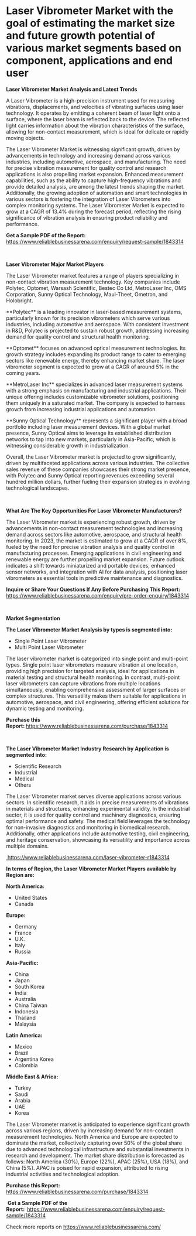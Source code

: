 <p><h1>Laser Vibrometer Market with the goal of estimating the market size and future growth potential of various market segments based on component, applications and end user</h1></p><p><strong>Laser Vibrometer Market Analysis and Latest Trends</strong></p>
<p><p>A Laser Vibrometer is a high-precision instrument used for measuring vibrations, displacements, and velocities of vibrating surfaces using laser technology. It operates by emitting a coherent beam of laser light onto a surface, where the laser beam is reflected back to the device. The reflected light carries information about the vibration characteristics of the surface, allowing for non-contact measurement, which is ideal for delicate or rapidly moving objects.</p><p>The Laser Vibrometer Market is witnessing significant growth, driven by advancements in technology and increasing demand across various industries, including automotive, aerospace, and manufacturing. The need for precise vibration measurement for quality control and research applications is also propelling market expansion. Enhanced measurement capabilities, such as the ability to capture high-frequency vibrations and provide detailed analysis, are among the latest trends shaping the market. Additionally, the growing adoption of automation and smart technologies in various sectors is fostering the integration of Laser Vibrometers into complex monitoring systems. The Laser Vibrometer Market is expected to grow at a CAGR of 13.4% during the forecast period, reflecting the rising significance of vibration analysis in ensuring product reliability and performance.</p></p>
<p><strong>Get a Sample PDF of the Report:&nbsp;</strong> <a href="https://www.reliablebusinessarena.com/enquiry/request-sample/1843314?utm_campaign=2748&utm_medium=2&utm_source=Github&utm_content=ia&utm_term=22022025&utm_id=laser-vibrometer">https://www.reliablebusinessarena.com/enquiry/request-sample/1843314</a></p>
<p>&nbsp;</p>
<p><strong>Laser Vibrometer Major Market Players</strong></p>
<p><p>The Laser Vibrometer market features a range of players specializing in non-contact vibration measurement technology. Key companies include Polytec, Optomet, Warsash Scientific, Bestec Co Ltd, MetroLaser Inc, OMS Corporation, Sunny Optical Technology, Maul-Theet, Ometron, and Holobright.</p><p>**Polytec** is a leading innovator in laser-based measurement systems, particularly known for its precision vibrometers which serve various industries, including automotive and aerospace. With consistent investment in R&D, Polytec is projected to sustain robust growth, addressing increasing demand for quality control and structural health monitoring.</p><p>**Optomet** focuses on advanced optical measurement technologies. Its growth strategy includes expanding its product range to cater to emerging sectors like renewable energy, thereby enhancing market share. The laser vibrometer segment is expected to grow at a CAGR of around 5% in the coming years.</p><p>**MetroLaser Inc** specializes in advanced laser measurement systems with a strong emphasis on manufacturing and industrial applications. Their unique offering includes customizable vibrometer solutions, positioning them uniquely in a saturated market. The company is expected to harness growth from increasing industrial applications and automation.</p><p>**Sunny Optical Technology** represents a significant player with a broad portfolio including laser measurement devices. With a global market presence, Sunny Optical aims to leverage its established distribution networks to tap into new markets, particularly in Asia-Pacific, which is witnessing considerable growth in industrialization.</p><p>Overall, the Laser Vibrometer market is projected to grow significantly, driven by multifaceted applications across various industries. The collective sales revenue of these companies showcases their strong market presence, with Polytec and Sunny Optical reporting revenues exceeding several hundred million dollars, further fueling their expansion strategies in evolving technological landscapes.</p></p>
<p>&nbsp;</p>
<p><strong>What Are The Key Opportunities For Laser Vibrometer Manufacturers?</strong></p>
<p><p>The Laser Vibrometer market is experiencing robust growth, driven by advancements in non-contact measurement technologies and increasing demand across sectors like automotive, aerospace, and structural health monitoring. In 2023, the market is estimated to grow at a CAGR of over 8%, fueled by the need for precise vibration analysis and quality control in manufacturing processes. Emerging applications in civil engineering and renewable energy are further propelling market expansion. Future outlook indicates a shift towards miniaturized and portable devices, enhanced sensor networks, and integration with AI for data analysis, positioning laser vibrometers as essential tools in predictive maintenance and diagnostics.</p></p>
<p><strong>Inquire or Share Your Questions If Any Before Purchasing This Report:</strong> <a href="https://www.reliablebusinessarena.com/enquiry/pre-order-enquiry/1843314?utm_campaign=2748&utm_medium=2&utm_source=Github&utm_content=ia&utm_term=22022025&utm_id=laser-vibrometer">https://www.reliablebusinessarena.com/enquiry/pre-order-enquiry/1843314</a></p>
<p>&nbsp;</p>
<p><strong>Market Segmentation</strong></p>
<p><strong>The Laser Vibrometer Market Analysis by types is segmented into:</strong></p>
<p><ul><li>Single Point Laser Vibrometer</li><li>Multi Point Laser Vibrometer</li></ul></p>
<p><p>The laser vibrometer market is categorized into single point and multi-point types. Single point laser vibrometers measure vibration at one location, providing high precision for targeted analysis, ideal for applications in material testing and structural health monitoring. In contrast, multi-point laser vibrometers can capture vibrations from multiple locations simultaneously, enabling comprehensive assessment of larger surfaces or complex structures. This versatility makes them suitable for applications in automotive, aerospace, and civil engineering, offering efficient solutions for dynamic testing and monitoring.</p></p>
<p><strong>Purchase this Report:&nbsp;</strong><a href="https://www.reliablebusinessarena.com/purchase/1843314?utm_campaign=2748&utm_medium=2&utm_source=Github&utm_content=ia&utm_term=22022025&utm_id=laser-vibrometer">https://www.reliablebusinessarena.com/purchase/1843314</a></p>
<p>&nbsp;</p>
<p><strong>The Laser Vibrometer Market Industry Research by Application is segmented into:</strong></p>
<p><ul><li>Scientific Research</li><li>Industrial</li><li>Medical</li><li>Others</li></ul></p>
<p><p>The Laser Vibrometer market serves diverse applications across various sectors. In scientific research, it aids in precise measurements of vibrations in materials and structures, enhancing experimental validity. In the industrial sector, it is used for quality control and machinery diagnostics, ensuring optimal performance and safety. The medical field leverages the technology for non-invasive diagnostics and monitoring in biomedical research. Additionally, other applications include automotive testing, civil engineering, and heritage conservation, showcasing its versatility and importance across multiple domains.</p></p>
<p><a href="https://www.reliablebusinessarena.com/laser-vibrometer-r1843314?utm_campaign=2748&utm_medium=2&utm_source=Github&utm_content=ia&utm_term=22022025&utm_id=laser-vibrometer">&nbsp;https://www.reliablebusinessarena.com/laser-vibrometer-r1843314</a></p>
<p><strong>In terms of Region, the Laser Vibrometer Market Players available by Region are:</strong></p>
<p>
    <p> <strong> North America: </strong>
        <ul>
            <li>United States</li>
            <li>Canada</li>
        </ul>
        </p> 
    <p> <strong> Europe: </strong>
        <ul>
            <li>Germany</li>
            <li>France</li>
            <li>U.K.</li>
            <li>Italy</li>
            <li>Russia</li>
        </ul>
        </p> 
    <p> <strong> Asia-Pacific: </strong>
        <ul>
            <li>China</li>
            <li>Japan</li>
            <li>South Korea</li>
            <li>India</li>
            <li>Australia</li>
            <li>China Taiwan</li>
            <li>Indonesia</li>
            <li>Thailand</li>
            <li>Malaysia</li>
        </ul>
        </p> 
    <p> <strong> Latin America: </strong>
        <ul>
            <li>Mexico</li>
            <li>Brazil</li>
            <li>Argentina Korea</li>
            <li>Colombia</li>
        </ul>
        </p> 
    <p> <strong> Middle East & Africa: </strong>
        <ul>
            <li>Turkey</li>
            <li>Saudi</li>
            <li>Arabia</li>
            <li>UAE</li>
            <li>Korea</li>
        </ul>
    </p>
    </p>
<p><p>The Laser Vibrometer market is anticipated to experience significant growth across various regions, driven by increasing demand for non-contact measurement technologies. North America and Europe are expected to dominate the market, collectively capturing over 50% of the global share due to advanced technological infrastructure and substantial investments in research and development. The market share distribution is forecasted as follows: North America (30%), Europe (22%), APAC (25%), USA (18%), and China (5%). APAC is poised for rapid expansion, attributed to rising industrial activities and technological adoption.</p></p>
<p><strong>Purchase this Report: </strong><a href="https://www.reliablebusinessarena.com/purchase/1843314?utm_campaign=2748&utm_medium=2&utm_source=Github&utm_content=ia&utm_term=22022025&utm_id=laser-vibrometer">https://www.reliablebusinessarena.com/purchase/1843314</a></p>
<p>&nbsp;<strong>Get a Sample PDF of the Report:&nbsp;&nbsp;</strong><a href="https://www.reliablebusinessarena.com/enquiry/request-sample/1843314?utm_campaign=2748&utm_medium=2&utm_source=Github&utm_content=ia&utm_term=22022025&utm_id=laser-vibrometer">https://www.reliablebusinessarena.com/enquiry/request-sample/1843314</a></p>
<p><strong></strong></p>
<p>Check more reports on <a href="https://www.reliablebusinessarena.com/?utm_campaign=2748&utm_medium=2&utm_source=Github&utm_content=ia&utm_term=22022025&utm_id=laser-vibrometer">https://www.reliablebusinessarena.com/</a></p>